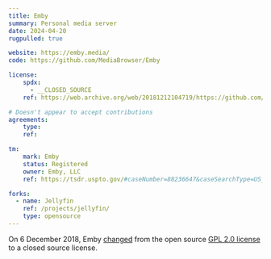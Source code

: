 ```yaml
---
title: Emby
summary: Personal media server
date: 2024-04-20
rugpulled: true

website: https://emby.media/
code: https://github.com/MediaBrowser/Emby

license:
    spdx:
      - __CLOSED_SOURCE
    ref: https://web.archive.org/web/20181212104719/https://github.com/MediaBrowser/Emby/issues/3479#issuecomment-444988160

# Doesn't appear to accept contributions
agreements:
    type:
    ref:

tm:
    mark: Emby
    status: Registered
    owner: Emby, LLC
    ref: https://tsdr.uspto.gov/#caseNumber=88236647&caseSearchType=US_APPLICATION&caseType=DEFAULT&searchType=statusSearch

forks:
  - name: Jellyfin
    ref: /projects/jellyfin/
    type: opensource
---
```

On 6 December 2018, Emby [changed](https://web.archive.org/web/20181212104719/https://github.com/MediaBrowser/Emby/issues/3479#issuecomment-444988160) from the open source [GPL 2.0 license](https://github.com/MediaBrowser/Emby/blob/master/LICENSE.md) to a closed source license.

